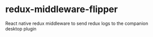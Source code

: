 # redux-middleware-flipper
React native redux middleware to send redux logs to the companion desktop plugin
